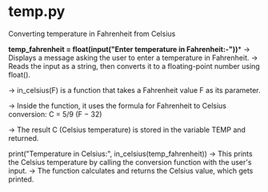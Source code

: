 # temp.py
Converting temperature in Fahrenheit from Celsius 

**temp_fahrenheit = float(input("Enter temperature in Fahrenheit:-"))***
-> Displays a message asking the user to enter a temperature in Fahrenheit.
-> Reads the input as a string, then converts it to a floating-point number using float().

-> in_celsius(F) is a function that takes a Fahrenheit value F as its parameter.

-> Inside the function, it uses the formula for Fahrenheit to Celsius conversion:
C = 5/9 (F − 32)

-> The result C (Celsius temperature) is stored in the variable TEMP and returned.

print("Temperature in Celsius:", in_celsius(temp_fahrenheit))
-> This prints the Celsius temperature by calling the conversion function with the user's input.
-> The function calculates and returns the Celsius value, which gets printed.
